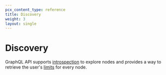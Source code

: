```yaml
---
pcx_content_type: reference
title: Discovery
weight: 3
layout: single
---
```


# Discovery

GraphQL API supports [introspection][1] to explore nodes and provides a way to
retrieve the user's [limits][2] for every node.

[1]: </analytics/graphql-api/features/discovery/introspection/>
[2]: </analytics/graphql-api/features/discovery/settings/>
